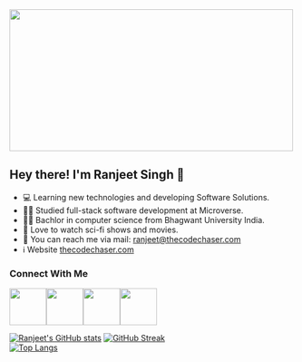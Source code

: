 <img width=500 height=250 src="https://www.aalpha.net/wp-content/uploads/2020/12/full-stack-development.gif">

## Hey there! I'm Ranjeet Singh 👋
- :computer: Learning new technologies and developing Software Solutions.
- :ok_man: Studied full-stack software development at Microverse.
- :man_student: Bachlor in computer science from Bhagwant University India.
- :rocket: Love to watch sci-fi shows and movies.
- :email: You can reach me via mail: <a href="mailto:ranjeet@thecodechaser.com">ranjeet@thecodechaser.com</a>
- :information_source: Website <a href="https://thecodechaser.com">thecodechaser.com</a>


### Connect With Me
<a href="https://facebook.com/thecodechaser"><img width="65px" src="https://img.icons8.com/doodle/2x/facebook-new.png"><a href="https://twitter.com/thecodechaser"><img width="65px" src="https://img.icons8.com/doodle/2x/twitter--v1.png"><a href="https://linkedin.com/in/thecodechaser"><img width="65px" src="https://img.icons8.com/doodle/2x/linkedin--v2.png"><a href="https://instagram.com/the_code_chaser"><img width="65px" src="https://img.icons8.com/doodle/2x/instagram-new.png">

[![Ranjeet's GitHub stats](https://github-readme-stats.vercel.app/api?username=thecodechaser&count_private=true&show_icons=true&theme=tokyonight)](https://github.com/thecodechaser)
[![GitHub Streak](https://github-readme-streak-stats.herokuapp.com?user=thecodechaser)](https://git.io/streak-stats)<br>
[![Top Langs](https://github-readme-stats.vercel.app/api/top-langs/?username=thecodechaser&show_icons=true&theme=tokyonight&layout=compact)](https://github.com/thecodechaser)


  
  
